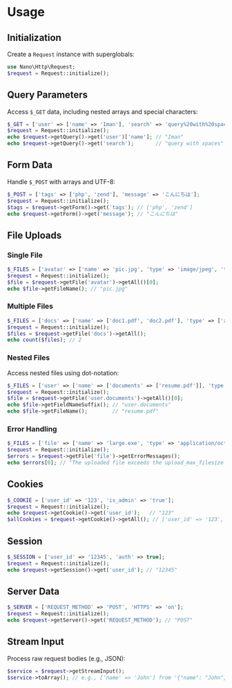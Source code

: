 # Usage

## Initialization
Create a `Request` instance with superglobals:
```php
use Nano\Http\Request;
$request = Request::initialize();
```

## Query Parameters
Access `$_GET` data, including nested arrays and special characters:
```php
$_GET = ['user' => ['name' => 'Iman'], 'search' => 'query%20with%20spaces'];
$request = Request::initialize();
echo $request->getQuery()->get('user')['name']; // "Iman"
echo $request->getQuery()->get('search');       // "query with spaces"
```

## Form Data
Handle `$_POST` with arrays and UTF-8:
```php
$_POST = ['tags' => ['php', 'zend'], 'message' => 'こんにちは'];
$request = Request::initialize();
$tags = $request->getForm()->get('tags'); // ['php', 'zend']
echo $request->getForm()->get('message'); // "こんにちは"
```

## File Uploads
### Single File
```php
$_FILES = ['avatar' => ['name' => 'pic.jpg', 'type' => 'image/jpeg', 'tmp_name' => '/tmp/php123', 'error' => 0, 'size' => 2000, 'full_path' => 'pic.jpg']];
$request = Request::initialize();
$file = $request->getFile('avatar')->getAll()[0];
echo $file->getFileName(); // "pic.jpg"
```

### Multiple Files
```php
$_FILES = ['docs' => ['name' => ['doc1.pdf', 'doc2.pdf'], 'type' => ['application/pdf', 'application/pdf'], 'tmp_name' => ['/tmp/php1', '/tmp/php2'], 'error' => [0, 0], 'size' => [3000, 4000], 'full_path' => ['doc1.pdf', 'doc2.pdf']]];
$request = Request::initialize();
$files = $request->getFile('docs')->getAll();
echo count($files); // 2
```

### Nested Files
Access nested files using dot-notation:
```php
$_FILES = ['user' => ['name' => ['documents' => ['resume.pdf']], 'type' => ['documents' => ['application/pdf']], 'tmp_name' => ['documents' => ['/tmp/php123']], 'error' => ['documents' => [0]], 'size' => ['documents' => [5000]], 'full_path' => ['documents' => ['resume.pdf']]]];
$request = Request::initialize();
$file = $request->getFile('user.documents')->getAll()[0];
echo $file->getFieldNameSuffix(); // "user.documents"
echo $file->getFileName();        // "resume.pdf"
```

### Error Handling
```php
$_FILES = ['file' => ['name' => 'large.exe', 'type' => 'application/octet-stream', 'tmp_name' => '/tmp/php123', 'error' => 1, 'size' => 5000000, 'full_path' => 'large.exe']];
$request = Request::initialize();
$errors = $request->getFile('file')->getErrorMessages();
echo $errors[0]; // "The uploaded file exceeds the upload_max_filesize directive in php.ini."
```

## Cookies
```php
$_COOKIE = ['user_id' => '123', 'is_admin' => 'true'];
$request = Request::initialize();
echo $request->getCookie()->get('user_id');   // "123"
$allCookies = $request->getCookie()->getAll(); // ['user_id' => '123', 'is_admin' => 'true']
```

## Session
```php
$_SESSION = ['user_id' => '12345', 'auth' => true];
$request = Request::initialize();
echo $request->getSession()->get('user_id'); // "12345"
```

## Server Data
```php
$_SERVER = ['REQUEST_METHOD' => 'POST', 'HTTPS' => 'on'];
$request = Request::initialize();
echo $request->getServer()->get('REQUEST_METHOD'); // "POST"
```

## Stream Input
Process raw request bodies (e.g., JSON):
```php
$service = $request->getStreamInput();
$service->toArray(); // e.g., ['name' => 'John'] from '{"name": "John"}'
```
